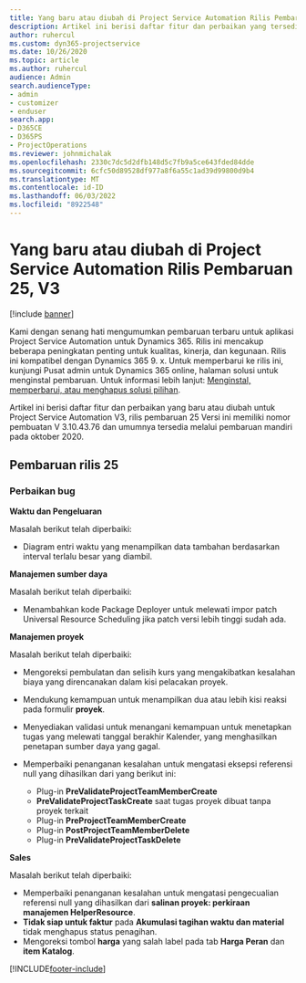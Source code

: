 ```yaml
---
title: Yang baru atau diubah di Project Service Automation Rilis Pembaruan 25, V3
description: Artikel ini berisi daftar fitur dan perbaikan yang tersedia di Project Service Automation V3, pembaruan rilis 25, V3.
author: ruhercul
ms.custom: dyn365-projectservice
ms.date: 10/26/2020
ms.topic: article
ms.author: ruhercul
audience: Admin
search.audienceType:
- admin
- customizer
- enduser
search.app:
- D365CE
- D365PS
- ProjectOperations
ms.reviewer: johnmichalak
ms.openlocfilehash: 2330c7dc5d2dfb148d5c7fb9a5ce643fded84dde
ms.sourcegitcommit: 6cfc50d89528df977a8f6a55c1ad39d99800d9b4
ms.translationtype: MT
ms.contentlocale: id-ID
ms.lasthandoff: 06/03/2022
ms.locfileid: "8922548"
---
```

# <a name="whats-new-or-changed-in-project-service-automation-update-release-25-v3"></a>Yang baru atau diubah di Project Service Automation Rilis Pembaruan 25, V3

[!include [banner](../includes/psa-now-project-operations.md)]

Kami dengan senang hati mengumumkan pembaruan terbaru untuk aplikasi Project Service Automation untuk Dynamics 365. Rilis ini mencakup beberapa peningkatan penting untuk kualitas, kinerja, dan kegunaan. Rilis ini kompatibel dengan Dynamics 365 9. x. Untuk memperbarui ke rilis ini, kunjungi Pusat admin untuk Dynamics 365 online, halaman solusi untuk menginstal pembaruan. Untuk informasi lebih lanjut: [Menginstal, memperbarui, atau menghapus solusi pilihan](/power-platform/admin/install-remove-preferred-solution).

Artikel ini berisi daftar fitur dan perbaikan yang baru atau diubah untuk Project Service Automation V3, rilis pembaruan 25 Versi ini memiliki nomor pembuatan V 3.10.43.76 dan umumnya tersedia melalui pembaruan mandiri pada oktober 2020.

## <a name="update-release-25"></a>Pembaruan rilis 25

### <a name="bug-fixes"></a>Perbaikan bug

**Waktu dan Pengeluaran**

Masalah berikut telah diperbaiki:

- Diagram entri waktu yang menampilkan data tambahan berdasarkan interval terlalu besar yang diambil.

**Manajemen sumber daya**

Masalah berikut telah diperbaiki:

- Menambahkan kode Package Deployer untuk melewati impor patch Universal Resource Scheduling jika patch versi lebih tinggi sudah ada.

**Manajemen proyek**

Masalah berikut telah diperbaiki:

- Mengoreksi pembulatan dan selisih kurs yang mengakibatkan kesalahan biaya yang direncanakan dalam kisi pelacakan proyek.
- Mendukung kemampuan untuk menampilkan dua atau lebih kisi reaksi pada formulir **proyek**.
- Menyediakan validasi untuk menangani kemampuan untuk menetapkan tugas yang melewati tanggal berakhir Kalender, yang menghasilkan penetapan sumber daya yang gagal.
- Memperbaiki penanganan kesalahan untuk mengatasi eksepsi referensi null yang dihasilkan dari yang berikut ini:

    - Plug-in **PreValidateProjectTeamMemberCreate**
    - **PreValidateProjectTaskCreate** saat tugas proyek dibuat tanpa proyek terkait
    - Plug-in **PreProjectTeamMemberCreate**
    - Plug-in **PostProjectTeamMemberDelete**
    - Plug-in **PreValidateProjectTaskDelete**

**Sales**

Masalah berikut telah diperbaiki:

- Memperbaiki penanganan kesalahan untuk mengatasi pengecualian referensi null yang dihasilkan dari **salinan proyek: perkiraan manajemen HelperResource**.
- **Tidak siap untuk faktur** pada **Akumulasi tagihan waktu dan material** tidak menghapus status penagihan.
- Mengoreksi tombol **harga** yang salah label pada tab **Harga Peran** dan **item Katalog**.


[!INCLUDE[footer-include](../includes/footer-banner.md)]
